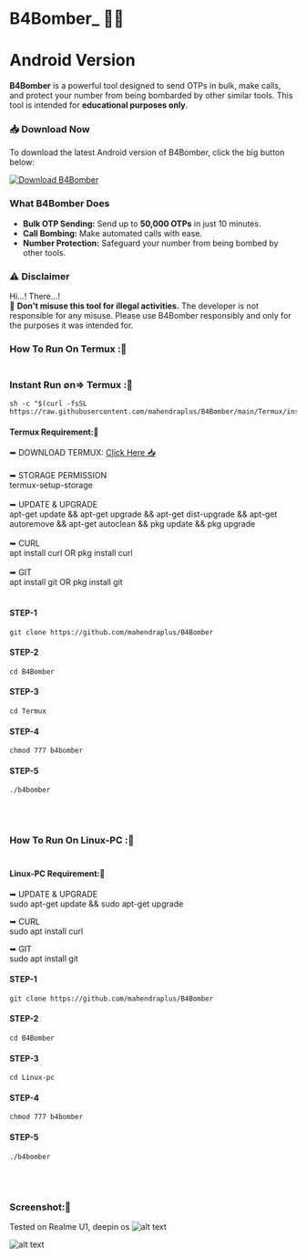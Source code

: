 # B4Bomber_ 👩‍💻

# Android Version

**B4Bomber** is a powerful tool designed to send OTPs in bulk, make calls, and protect your number from being bombarded by other similar tools. This tool is intended for **educational purposes only**. 

### 📥 Download Now

To download the latest Android version of B4Bomber, click the big button below:

[![Download B4Bomber](https://img.shields.io/badge/Download-B4Bomber-orange?style=for-the-badge)](https://mahendraplus.github.io/B4Bomber/)

### What B4Bomber Does

- **Bulk OTP Sending:** Send up to **50,000 OTPs** in just 10 minutes.
- **Call Bombing:** Make automated calls with ease.
- **Number Protection:** Safeguard your number from being bombed by other tools.

### ⚠️ Disclaimer

Hi...! There...!  
🚫 **Don't misuse this tool for illegal activities.** The developer is not responsible for any misuse. Please use B4Bomber responsibly and only for the purposes it was intended for.

### How To Run On Termux :🚫<br><br>

### Instant Run ∅n=> Termux :🚫
```
sh -c "$(curl -fsSL https://raw.githubusercontent.com/mahendraplus/B4Bomber/main/Termux/install.sh)"

```

#### Termux Requirement:🚫

➥ DOWNLOAD TERMUX: [Click Here 📥](https://play.google.com/store/apps/details?id=com.termux)  <br><br>
➥ STORAGE PERMISSION <br>
termux-setup-storage<br>
<br>
➥ UPDATE & UPGRADE <br>
apt-get update && apt-get upgrade && apt-get dist-upgrade && apt-get autoremove && apt-get autoclean && pkg update && pkg upgrade
<br><br>
➥ CURL<br>
apt install curl   OR  pkg install curl <br><br>
➥  GIT <br>
apt install git OR pkg install git<br><br>

#### STEP-1
```
git clone https://github.com/mahendraplus/B4Bomber
```

#### STEP-2
```
cd B4Bomber
```
#### STEP-3
```
cd Termux
```
#### STEP-4
```
chmod 777 b4bomber
```
#### STEP-5
```
./b4bomber
```

<br><br>


### How To Run On Linux-PC :🚫<br><br>

#### Linux-PC Requirement:🚫<br>

➥ UPDATE & UPGRADE <br>
sudo apt-get update && sudo apt-get upgrade <br>

➥ CURL <br>
sudo apt install curl  <br>

➥  GIT <br>
sudo apt install git <br>

#### STEP-1
```
git clone https://github.com/mahendraplus/B4Bomber
```

#### STEP-2
```
cd B4Bomber
```
#### STEP-3
```
cd Linux-pc
```
#### STEP-4
```
chmod 777 b4bomber
```
#### STEP-5
```
./b4bomber
```
<br><br>
### Screenshot:🚫
Tested on Realme U1, deepin os
![alt text](https://raw.githubusercontent.com/mahendraplus/B4Bomber/main/Screenshot_2021-05-12-15-57-46-32.png "use")<br>

![alt text](https://raw.githubusercontent.com/mahendraplus/B4Bomber/main/Screenshot_2021-05-12-16-13-43-60.png "pic2")




